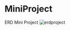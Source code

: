 # MiniProject

ERD Mini Project
![erdproject](https://user-images.githubusercontent.com/49230212/182115741-031b30b4-5652-41d0-b80f-ffe5966531af.PNG)

